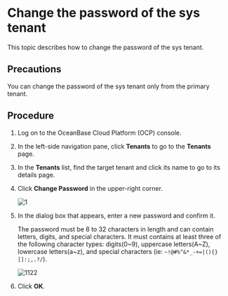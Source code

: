 # Change the password of the sys tenant

This topic describes how to change the password of the sys tenant.

## Precautions

You can change the password of the sys tenant only from the primary tenant.

## Procedure

1. Log on to the OceanBase Cloud Platform (OCP) console.

2. In the left-side navigation pane, click **Tenants** to go to the **Tenants** page.

3. In the **Tenants** list, find the target tenant and click its name to go to its details page.

4. Click **Change Password** in the upper-right corner.

   ![1](https://obbusiness-private.oss-cn-shanghai.aliyuncs.com/doc/img/ocp/420/420-en/%E4%BF%AE%E6%94%B9sys%E7%A7%9F%E6%88%B7%E5%AF%86%E7%A0%81.png)

5. In the dialog box that appears, enter a new password and confirm it.

   The password must be 8 to 32 characters in length and can contain letters, digits, and special characters. It must contains at least three of the following character types: digits(0\~9), uppercase letters(A\~Z), lowercase letters(a\~z), and special characters (ie: <code>~!@#%^&*_-+=\|(){}[]:;,.?/</code>).

   ![1122](https://obbusiness-private.oss-cn-shanghai.aliyuncs.com/doc/img/ocp/420/420-en/%E4%BF%AE%E6%94%B9%E5%AF%86%E7%A0%81%E5%AF%B9%E8%AF%9D%E6%A1%86.png)

6. Click **OK**.
